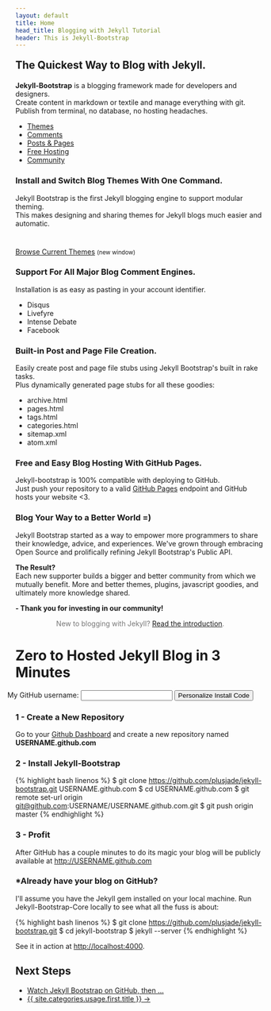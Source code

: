 ```yaml
---
layout: default
title: Home
head_title: Blogging with Jekyll Tutorial
header: This is Jekyll-Bootstrap
---
```


<h2 style="margin:20px 0; border:0">
  The Quickest Way to Blog with Jekyll.
</h2>

<div class="highlight-wrap" style="margin-bottom:10px">
  <strong>Jekyll-Bootstrap</strong> is a blogging framework made for developers and designers.
  <br>Create content in markdown or textile and manage everything with git.
  <br>Publish from terminal, no database, no hosting headaches.
</div>

<ul id="tab-list" class="pills">
  <li><a href="#">Themes</a></li>
  <li><a href="#">Comments</a></li>
  <li><a href="#">Posts &amp; Pages</a></li>
  <li><a href="#">Free Hosting</a></li>
  <li><a href="#">Community</a></li>
</ul>
<div id="tab-content-wrapper">
  
  <div>
    <h3>Install and Switch Blog Themes With One Command.</h3>
    <p>
      Jekyll Bootstrap is the first Jekyll blogging engine to support modular theming.
      <br>This makes designing and sharing themes for Jekyll blogs much easier and automatic.
    </p>
    <p style="margin-top:40px">
      <a href="http://themes.jekyllbootstrap.com" class="btn" target="_blank">Browse Current Themes</a> <small>(new window)</small>
    </p>
  </div>

  <div>
    <h3>Support For All Major Blog Comment Engines.</h3>
    <p>Installation is as easy as pasting in your account identifier.</p>
    <ul>
      <li>Disqus</li>
      <li>Livefyre</li>
      <li>Intense Debate</li>
      <li>Facebook</li>
    </ul>
  </div>

  <div>
    <h3>Built-in Post and Page File Creation.</h3>
    <p>
      Easily create post and page file stubs using Jekyll Bootstrap's built in rake tasks.
      <br>Plus dynamically generated page stubs for all these goodies:
    </p>
    <ul>
      <li>archive.html</li>
      <li>pages.html</li>
      <li>tags.html</li>
      <li>categories.html</li>
      <li>sitemap.xml</li>
      <li>atom.xml</li>
    </ul>
  </div>

  <div>
    <h3>Free and Easy Blog Hosting With GitHub Pages.</h3>
    <p>
      Jekyll-bootstrap is 100% compatible with deploying to GitHub.
      <br>Just push your repository to a valid <a href="http://pages.github.com">GitHub Pages</a> endpoint and GitHub hosts your website &lt;3.
    </p>
  </div>

  <div>
    <h3>Blog Your Way to a Better World =)</h3>
    <p>
      Jekyll Bootstrap started as a way to empower more programmers to share their knowledge, advice, and experiences.
       We've grown through embracing Open Source and prolifically refining Jekyll Bootstrap's Public API.
    </p>
    <p>
      <strong>The Result?</strong><br>
      Each new supporter builds a bigger and better community from which we mutually benefit. 
      More and better themes, plugins, javascript goodies, and ultimately more knowledge shared.
    </p>
    <p>
      <strong>- Thank you for investing in our community!</strong>
    </p>
  </div>
</div>

<div style="text-align:center; color:#777">
  New to blogging with Jekyll? <a href="{{ site.categories.lessons.first.url }}" style="text-decoration:underline">Read the introduction</a>.
</div>

<h1 id="start-now">Zero to Hosted Jekyll Blog in 3 Minutes</h1>

<form action="#" id="generate_code" class="alert-message block-message warn" style="margin-left:-40px; text-align:center">
  My GitHub username: <input type="text" id="github_username"/> <button class="btn success">Personalize Install Code</button>
</form>

### 1 - Create a New Repository

Go to your [Github Dashboard](https://github.com/) and create a new repository named <strong id="repo_name">USERNAME.github.com</strong>

### 2 - Install Jekyll-Bootstrap

{% highlight bash linenos %}
$ git clone https://github.com/plusjade/jekyll-bootstrap.git USERNAME.github.com
$ cd USERNAME.github.com
$ git remote set-url origin git@github.com:USERNAME/USERNAME.github.com.git
$ git push origin master
{% endhighlight %}

### 3 - Profit

After GitHub has a couple minutes to do its magic your blog will be publicly available at 
<a href="http://USERNAME.github.com" id="blog_link">http://USERNAME.github.com</a>

### \*Already have your blog on GitHub?

I'll assume you have the Jekyll gem installed on your local machine.
Run Jekyll-Bootstrap-Core locally to see what all the fuss is about:

{% highlight bash linenos %}
$ git clone https://github.com/plusjade/jekyll-bootstrap.git
$ cd jekyll-bootstrap
$ jekyll --server
{% endhighlight %}

See it in action at [http://localhost:4000](http://localhost:4000).

## Next Steps

<ul class="pills">
  <li><a href="http://github.com/plusjade/jekyll-bootstrap" class="">Watch Jekyll Bootstrap on GitHub, then ...</a></li>
	<li class="active"><a href="{{ BASE_PATH }}{{ site.categories.usage.first.url }}">{{ site.categories.usage.first.title }} &rarr;</a></li>
</ul>
